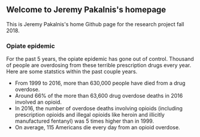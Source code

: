 ## Welcome to Jeremy Pakalnis's homepage

This is Jeremy Pakalnis's home Github page for the research project fall 2018.

### Opiate epidemic

For the past 5 years, the opiate epidemic has gone out of control. Thousand of people are overdosing from these terrible prescription drugs every year. Here are some statstics within the past couple years.

- From 1999 to 2016, more than 630,000 people have died from a drug overdose.
- Around 66% of the more than 63,600 drug overdose deaths in 2016 involved an opioid.
- In 2016, the number of overdose deaths involving opioids (including prescription opioids and illegal opioids like heroin and illicitly manufactured fentanyl) was 5 times higher than in 1999.
- On average, 115 Americans die every day from an opioid overdose.
